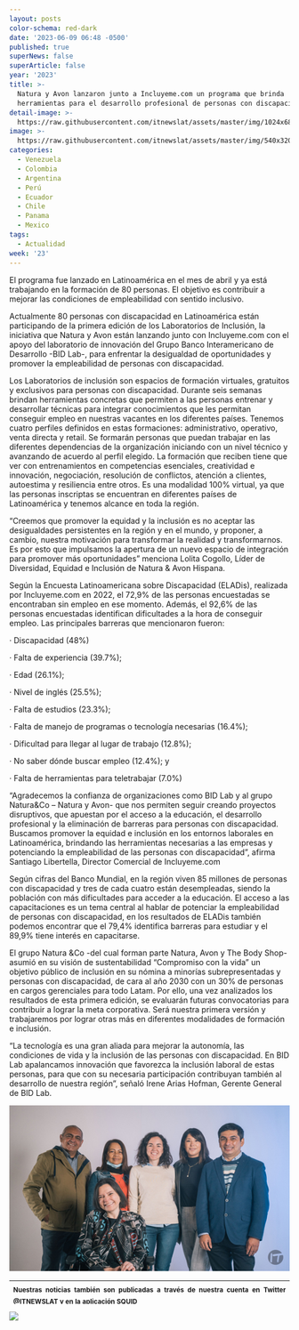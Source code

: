 ```yaml
---
layout: posts
color-schema: red-dark
date: '2023-06-09 06:48 -0500'
published: true
superNews: false
superArticle: false
year: '2023'
title: >-
  Natura y Avon lanzaron junto a Incluyeme.com un programa que brinda
  herramientas para el desarrollo profesional de personas con discapacidad
detail-image: >-
  https://raw.githubusercontent.com/itnewslat/assets/master/img/1024x680/incluyeme-g.jpg
image: >-
  https://raw.githubusercontent.com/itnewslat/assets/master/img/540x320/incluyeme-p.jpg
categories:
  - Venezuela
  - Colombia
  - Argentina
  - Perú
  - Ecuador
  - Chile
  - Panama
  - Mexico
tags:
  - Actualidad
week: '23'
---
```

El programa fue lanzado en Latinoamérica en el mes de abril y ya está trabajando en la formación de 80 personas. El objetivo es contribuir a mejorar las condiciones de empleabilidad con sentido inclusivo.

Actualmente 80 personas con discapacidad en Latinoamérica están participando de la primera edición de los Laboratorios de Inclusión, la iniciativa que Natura y Avon están lanzando junto con Incluyeme.com con el apoyo del laboratorio de innovación del  Grupo Banco Interamericano de Desarrollo -BID Lab-, para enfrentar la desigualdad de oportunidades y promover la empleabilidad de personas con discapacidad.

Los Laboratorios de inclusión son espacios de formación virtuales, gratuitos y exclusivos para personas con discapacidad. Durante seis semanas brindan herramientas concretas que permiten a las personas entrenar y desarrollar técnicas para integrar conocimientos que les permitan conseguir empleo en nuestras vacantes en los diferentes países. Tenemos cuatro perfiles definidos en estas formaciones: administrativo, operativo, venta directa y retail. Se formarán personas que puedan trabajar en las diferentes dependencias de la organización iniciando con un nivel técnico y avanzando de acuerdo al perfil elegido. La formación que reciben tiene que ver con entrenamientos en competencias esenciales, creatividad e innovación, negociación, resolución de conflictos, atención a clientes, autoestima y resiliencia entre otros. Es una modalidad 100% virtual, ya que las personas inscriptas se encuentran en diferentes países de Latinoamérica y tenemos alcance en toda la región. 

“Creemos que promover la equidad y la inclusión es no aceptar las desigualdades persistentes en la región y en el mundo, y proponer, a cambio, nuestra motivación para transformar la realidad y transformarnos. Es por esto que impulsamos la apertura de un nuevo espacio de integración para promover más oportunidades” menciona Lolita Cogollo, Líder de Diversidad, Equidad e Inclusión de Natura & Avon Hispana.

Según la Encuesta Latinoamericana sobre Discapacidad (ELADis), realizada por Incluyeme.com en 2022, el 72,9% de las personas encuestadas se encontraban sin empleo en ese momento. Además, el 92,6% de las personas encuestadas identifican dificultades a la hora de conseguir empleo. Las principales barreras que mencionaron fueron: 

· Discapacidad (48%)

· Falta de experiencia (39.7%); 

· Edad (26.1%); 

· Nivel de inglés (25.5%); 

· Falta de estudios (23.3%); 

· Falta de manejo de programas o tecnología necesarias (16.4%); 

· Dificultad para llegar al lugar de trabajo (12.8%); 

· No saber dónde buscar empleo (12.4%); y 

· Falta de herramientas para teletrabajar (7.0%)

“Agradecemos la confianza de organizaciones como BID Lab y al grupo Natura&Co – Natura y Avon- que nos permiten seguir creando proyectos disruptivos, que apuestan por el acceso a la educación, el desarrollo profesional y la eliminación de barreras para personas con discapacidad. Buscamos promover la equidad e inclusión en los entornos laborales en Latinoamérica, brindando las herramientas necesarias a las empresas y potenciando la empleabilidad de las personas con discapacidad”, afirma Santiago Libertella, Director Comercial de Incluyeme.com

Según cifras del Banco Mundial, en la región viven 85 millones de personas con discapacidad y tres de cada cuatro están desempleadas, siendo la población con más dificultades para acceder a la educación. El acceso a las capacitaciones es un tema central al hablar de potenciar la empleabilidad de personas con discapacidad, en los resultados de ELADis también podemos encontrar que el 79,4% identifica barreras para estudiar y el 89,9% tiene interés en capacitarse.

El grupo Natura &Co -del cual forman parte Natura, Avon y The Body Shop- asumió en su visión de sustentabilidad “Compromiso con la vida” un objetivo público de inclusión en su nómina a minorías subrepresentadas y personas con discapacidad, de cara al año 2030 con un 30% de personas en cargos gerenciales para todo Latam. Por ello, una vez analizados los resultados de esta primera edición, se evaluarán futuras convocatorias para contribuir a lograr la meta corporativa. Será nuestra primera versión y trabajaremos por lograr otras más en diferentes modalidades de formación e inclusión.

“La tecnología es una gran aliada para mejorar la autonomía, las condiciones de vida y la inclusión de las personas con discapacidad. En BID Lab apalancamos innovación que favorezca la inclusión laboral de estas personas, para que con su necesaria participación contribuyan también al desarrollo de nuestra región”, señaló Irene Arias Hofman, Gerente General de BID Lab.

![](https://raw.githubusercontent.com/itnewslat/assets/master/img/540x320/incluyeme-p.jpg)

<table style="height: 42px;" width="569">
<tbody>
<tr>
<td style="text-align: justify;"><sub><strong>Nuestras noticias también son publicadas a través de nuestra cuenta en Twitter <a href="https://twitter.com/itnewslat?lang=es">@ITNEWSLAT</a> y en la aplicación <a href="https://squidapp.co/en/">SQUID</a></strong></sub></td>
</tr>
</tbody>
</table>
<img src="https://tracker.metricool.com/c3po.jpg?hash=56f88a41e39ab42c063cc51676587a04"/>